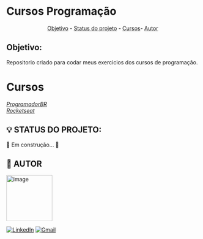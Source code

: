 # Cursos Programação

<p align="center">
 <a href="#-objetivo">Objetivo</a> -
 <a href="#-status-do-projeto">Status do projeto</a> - 
  <a href="#-cursos">Cursos</a>-
 <a href="#-autor">Autor</a>
</p>

## Objetivo:

Repositorio criado para codar meus exercicios dos cursos de programação.

# Cursos

[_ProgramadorBR_](https://programadorbr.com/) <br>
[_Rocketseat_](https://rocketseat.com.br)



## 💡 STATUS DO PROJETO:

🚧 Em construção... 🚧

## 🧑 AUTOR

<a href="https://www.github.com/octavio_delpupo/"><img src="https://avatars.githubusercontent.com/OctavioDelpupo" alt="image" height="120" width="120" />

[![LinkedIn](https://img.shields.io/badge/LinkedIn-0077B5?style=for-the-badge&logo=linkedin&logoColor=white&link=https://www.linkedin.com/in/pedro-paulo-dantas-costa/)](www.linkedin.com/in/octavio-delpupo)
[![Gmail](https://img.shields.io/badge/Gmail-D14836?style=for-the-badge&logo=gmail&logoColor=white&link=mailto:0901dantaspedro@gmail.com)](mailto:octavio.delpupo@gmail.com)
